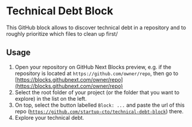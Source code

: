 # Technical Debt Block

This GitHub block allows to discover technical debt in a repository and to roughly prioritize which files to clean up first/

## Usage

1. Open your repository on GitHub Next Blocks preview, e.g. if the repository is located at `https://github.com/owner/repo`,
   then go to [https://blocks.githubnext.com/owner/repo](https://blocks.githubnext.com/owner/repo)
2. Select the root folder of your project (or the folder that you want to explore) in the list on the left.
3. On top, select the button labelled `Block: ...` and paste the url of this repo ([`https://github.com/startup-cto/technical-debt-block`](https://github.com/startup-cto/technical-debt-block)) there.
4. Explore your technical debt.

